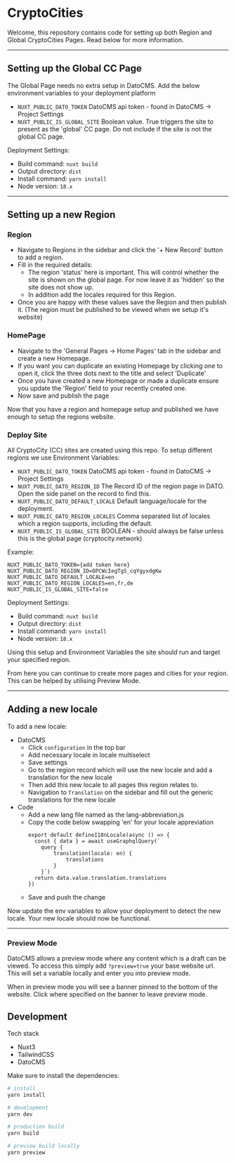 # CryptoCities

Welcome, this repository contains code for setting up both Region and Global CryptoCities Pages. Read below for more information.

---

## Setting up the Global CC Page

The Global Page needs no extra setup in DatoCMS. Add the below environment variables to your deployment platform

- `NUXT_PUBLIC_DATO_TOKEN` DatoCMS api token - found in DatoCMS -> Project Settings
- `NUXT_PUBLIC_IS_GLOBAL_SITE` Boolean value. True triggers the site to present as the 'global' CC page. Do not include if the site is not the global CC page.

Deployment Settings: 

- Build command: `nuxt build`
- Output directory: `dist`
- Install command: `yarn install`
- Node version: `18.x`

---

## Setting up a new Region

### Region

- Navigate to Regions in the sidebar and click the '+ New Record' button to add a region. 
- Fill in the required details:
  - The region 'status' here is important. This will control whether the site is shown on the global page. For now leave it as 'hidden' so the site does not show up.
  - In addition add the locales required for this Region.
- Once you are happy with these values save the Region and then publish it. (The region must be published to be viewed when we setup it's website)

### HomePage

- Navigate to the 'General Pages -> Home Pages' tab in the sidebar and create a new Homepage.
- If you want you can duplicate an existing Homepage by clicking one to open it, click the three dots next to the title and select 'Duplicate'
- Once you have created a new Homepage or made a duplicate ensure you update the 'Region' field to your recently created one.
- Now save and publish the page

Now that you have a region and homepage setup and published we have enough to setup the regions website.

### Deploy Site

All CryptoCity (CC) sites are created using this repo. To setup different regions we use Environment Variables:

- `NUXT_PUBLIC_DATO_TOKEN` DatoCMS api token - found in DatoCMS -> Project Settings
- `NUXT_PUBLIC_DATO_REGION_ID` The Record ID of the region page in DATO. Open the side panel on the record to find this.
- `NUXT_PUBLIC_DATO_DEFAULT_LOCALE` Default language/locale for the deployment.
- `NUXT_PUBLIC_DATO_REGION_LOCALES` Comma separated list of locales which a region supports, including the default.
- `NUXT_PUBLIC_IS_GLOBAL_SITE` BOOLEAN - should always be false unless this is the global page (cryptocity.network)


Example:
```
NUXT_PUBLIC_DATO_TOKEN={add token here}
NUXT_PUBLIC_DATO_REGION_ID=OPCWcIegTgS_cqYgyxdgKw
NUXT_PUBLIC_DATO_DEFAULT_LOCALE=en
NUXT_PUBLIC_DATO_REGION_LOCALES=en,fr,de
NUXT_PUBLIC_IS_GLOBAL_SITE=false
```

Deployment Settings: 

- Build command: `nuxt build`
- Output directory: `dist`
- Install command: `yarn install`
- Node version: `18.x`

Using this setup and Environment Variables the site should run and target your specified region.

From here you can continue to create more pages and cities for your region. This can be helped by utilising Preview Mode.

---

## Adding a new locale

To add a new locale:

- DatoCMS
  - Click `configuration` in the top bar
  - Add necessary locale in locale multiselect
  - Save settings
  - Go to the region record which will use the new locale and add a translation for the new locale
  - Then add this new locale to all pages this region relates to.
  - Navigation to `Translation` on the sidebar and fill out the generic translations for the new locale
- Code
  - Add a new lang file named as the lang-abbreviation.js
  - Copy the code below swapping 'en' for your locale appreviation
    ```
    export default defineI18nLocale(async () => {
      const { data } = await useGraphqlQuery(`
        query {
            translation(locale: en) {
                translations
            }
        }`)
      return data.value.translation.translations
    })

    ```
  - Save and push the change

Now update the env variables to allow your deployment to detect the new locale.
Your new locale should now be functional.

---

### Preview Mode

DatoCMS allows a preview mode where any content which is a draft can be viewed. To access this simply add `?preview=true` your base website url. This will set a variable locally and enter you into preview mode.

When in preview mode you will see a banner pinned to the bottom of the website. Click where specified on the banner to leave preview mode.

## Development

Tech stack

- Nuxt3
- TailwindCSS
- DatoCMS

Make sure to install the dependencies:

```bash
# install
yarn install

# development
yarn dev

# production build
yarn build

# preview build locally
yarn preview

```
